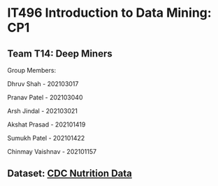 # IT496 Introduction to Data Mining: CP1
## Team T14: Deep Miners 

Group Members: 

Dhruv Shah - 202103017

Pranav Patel - 202103040 

Arsh Jindal - 202103021

Akshat Prasad - 202101419

Sumukh Patel - 202101422

Chinmay Vaishnav - 202101157

## Dataset: [CDC Nutrition Data](https://www.kaggle.com/datasets/spittman1248/cdc-data-nutrition-physical-activity-obesity)
